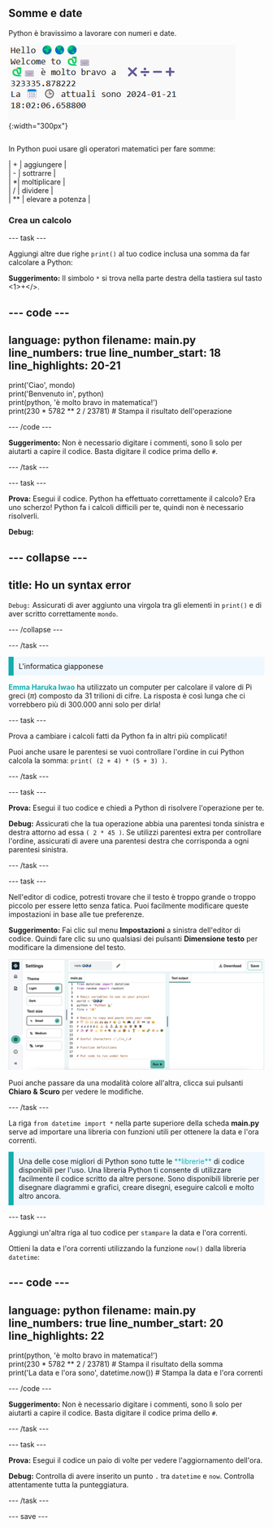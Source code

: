 ## Somme e date

<div style="display: flex; flex-wrap: wrap">
<div style="flex-basis: 200px; flex-grow: 1; margin-right: 15px;">
Python è bravissimo a lavorare con numeri e date.
</div>
<div>

![L'area di output del testo con cinque righe stampate che mostrano la nuova somma e la data corrente.](images/sums_dates.png){:width="300px"} 

</div>
</div>

In Python puoi usare gli operatori matematici per fare somme:

| + | aggiungere |   
| - | sottrarre |   
| *| moltiplicare |   
| / | dividere |   
| ** | elevare a potenza |

### Crea un calcolo

--- task ---

Aggiungi altre due righe `print()` al tuo codice inclusa una somma da far calcolare a Python:

**Suggerimento:** Il simbolo `*` si trova nella parte destra della tastiera sul tasto <1>+</>.

--- code ---
---
language: python filename: main.py line_numbers: true line_number_start: 18
line_highlights: 20-21
---

print('Ciao', mondo)   
print('Benvenuto in', python)   
print(python, 'è molto bravo in matematica!')   
print(230 * 5782 ** 2 / 23781)  # Stampa il risultato dell'operazione

--- /code ---

**Suggerimento:** Non è necessario digitare i commenti, sono lì solo per aiutarti a capire il codice. Basta digitare il codice prima dello `#`.

--- /task ---

--- task ---

**Prova:** Esegui il codice. Python ha effettuato correttamente il calcolo? Era uno scherzo! Python fa i calcoli difficili per te, quindi non è necessario risolverli.

**Debug:**

--- collapse ---
---
title: Ho un syntax error
---

`Debug:` Assicurati di aver aggiunto una virgola tra gli elementi in `print()` e di aver scritto correttamente `mondo`.

--- /collapse ---

--- /task ---

<p style="border-left: solid; border-width:10px; border-color: #0faeb0; background-color: aliceblue; padding: 10px;">
L'informatica giapponese 

<span style="color: #0faeb0">**Emma Haruka Iwao**</span> ha utilizzato un computer per calcolare il valore di Pi greci (*π*) composto da 31 trilioni di cifre. La risposta è così lunga che ci vorrebbero più di 300.000 anni solo per dirla! </p>

--- task ---

Prova a cambiare i calcoli fatti da Python fa in altri più complicati!

Puoi anche usare le parentesi se vuoi controllare l'ordine in cui Python calcola la somma: `print( (2 + 4) * (5 + 3) )`.

--- /task ---

--- task ---

**Prova:** Esegui il tuo codice e chiedi a Python di risolvere l'operazione per te.

**Debug:** Assicurati che la tua operazione abbia una parentesi tonda sinistra e destra attorno ad essa `( 2 * 45 )`. Se utilizzi parentesi extra per controllare l'ordine, assicurati di avere una parentesi destra che corrisponda a ogni parentesi sinistra.

--- /task ---

--- task ---

Nell'editor di codice, potresti trovare che il testo è troppo grande o troppo piccolo per essere letto senza fatica. Puoi facilmente modificare queste impostazioni in base alle tue preferenze.

**Suggerimento:** Fai clic sul menu **Impostazioni**  a sinistra dell'editor di codice. Quindi fare clic su uno qualsiasi dei pulsanti **Dimensione testo** per modificare la dimensione del testo.

![L'editor di codice con il menu delle impostazioni aperto per mostrare le opzioni Modalità colore e Dimensioni testo.](images/full_screen.png)

Puoi anche passare da una modalità colore all'altra, clicca sui pulsanti **Chiaro & Scuro** per vedere le modifiche.

--- /task ---

La riga `from datetime import *` nella parte superiore della scheda **main.py** serve ad importare una libreria con funzioni utili per ottenere la data e l'ora correnti.

<p style="border-left: solid; border-width:10px; border-color: #0faeb0; background-color: aliceblue; padding: 10px;">
Una delle cose migliori di Python sono tutte le <span style="color: #0faeb0">**librerie**</span> di codice disponibili per l'uso. Una libreria Python ti consente di utilizzare facilmente il codice scritto da altre persone. Sono disponibili librerie per disegnare diagrammi e grafici, creare disegni, eseguire calcoli e molto altro ancora.
</p>

--- task ---

Aggiungi un'altra riga al tuo codice per `stampare` la data e l'ora correnti.

Ottieni la data e l'ora correnti utilizzando la funzione `now()` dalla libreria `datetime`:

--- code ---
---
language: python filename: main.py line_numbers: true line_number_start: 20
line_highlights: 22
---

print(python, 'è molto bravo in matematica!')    
print(230 * 5782 ** 2 / 23781) # Stampa il risultato della somma     
print('La data e l'ora sono', datetime.now()) # Stampa la data e l'ora correnti

--- /code ---

**Suggerimento:** Non è necessario digitare i commenti, sono lì solo per aiutarti a capire il codice. Basta digitare il codice prima dello `#`.

--- /task ---

--- task ---

**Prova:** Esegui il codice un paio di volte per vedere l'aggiornamento dell'ora.

**Debug:** Controlla di avere inserito un punto `.` tra `datetime` e `now`. Controlla attentamente tutta la punteggiatura.

--- /task ---

--- save ---
